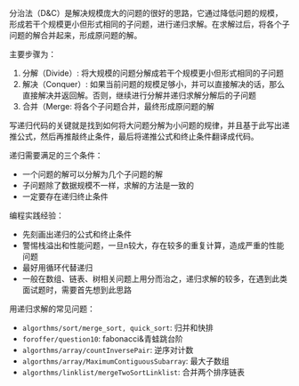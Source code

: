 分治法（D&C）是解决规模庞大的问题的很好的思路，它通过降低问题的规模，形成若干个规模更小但形式相同的子问题，进行递归求解。在求解过后，将各个子问题的解合并起来，形成原问题的解。

主要步骤为：   
1. 分解（Divide）: 将大规模的问题分解成若干个规模更小但形式相同的子问题   
2. 解决（Conquer）: 如果当前问题的规模足够小，并可以直接解决的话，那么直接解决并返回解。否则，继续进行分解并递归求解分解后的子问题   
3. 合并（Merge: 将各个子问题合并，最终形成原问题的解   

写递归代码的关键就是找到如何将大问题分解为小问题的规律，并且基于此写出递推公式，然后再推敲终止条件，最后将递推公式和终止条件翻译成代码。

递归需要满足的三个条件：   
- 一个问题的解可以分解为几个子问题的解   
- 子问题除了数据规模不一样，求解的方法是一致的   
- 一定要存在递归终止条件   

编程实践经验：   
- 先刻画出递归的公式和终止条件   
- 警惕栈溢出和性能问题，一旦n较大，存在较多的重复计算，造成严重的性能问题    
- 最好用循环代替递归   
- 一般在数组、链表、树相关问题上用分而治之，递归求解的较多，在遇到此类面试题时，需要首先想到此思路      

用递归求解的常见问题：   
- `algorthms/sort/merge_sort, quick_sort`: 归并和快排   
- `foroffer/question10`: fabonacci&青蛙跳台阶   
- `algorthms/array/countInversePair`: 逆序对计数   
- `algorthms/array/MaximumContiguousSubarray`: 最大子数组   
- `algorthms/linklist/mergeTwoSortLinklist`: 合并两个排序链表   
